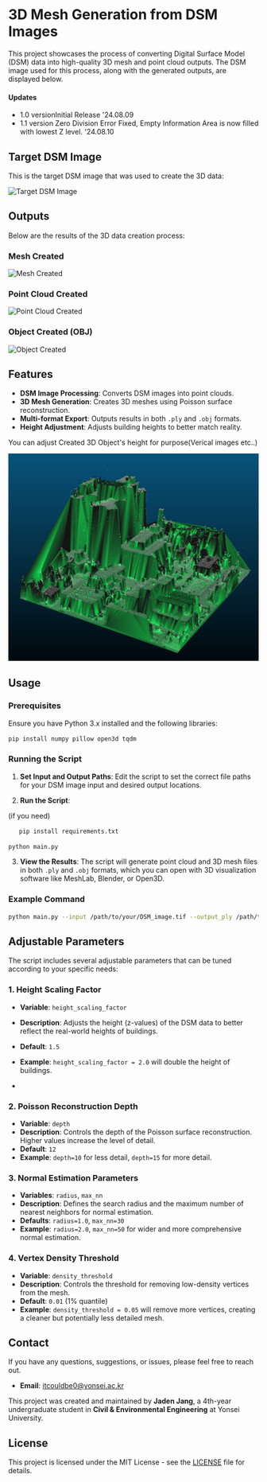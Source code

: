 # 3D Mesh Generation from DSM Images

This project showcases the process of converting Digital Surface Model (DSM) data into high-quality 3D mesh and point cloud outputs. The DSM image used for this process, along with the generated outputs, are displayed below.

#### Updates 

* 1.0 versionInitial Release '24.08.09
* 1.1 version Zero Division Error Fixed, Empty Information Area is now filled with lowest Z level. '24.08.10

## Target DSM Image

This is the target DSM image that was used to create the 3D data:

![Target DSM Image](https://github.com/user-attachments/assets/8b74c7d0-3510-4385-8529-79c422b7c841)

## Outputs

Below are the results of the 3D data creation process:

### Mesh Created
![Mesh Created](https://github.com/user-attachments/assets/02c29db7-323e-4c1e-aaea-0f6326adcb39)

### Point Cloud Created
![Point Cloud Created](https://github.com/user-attachments/assets/a84d837d-5890-49dd-bb5c-49c462a3ca74)

### Object Created (OBJ)
![Object Created](https://github.com/user-attachments/assets/1620f371-4eb6-47fa-aabe-e350874160a1)



## Features

- **DSM Image Processing**: Converts DSM images into point clouds.
- **3D Mesh Generation**: Creates 3D meshes using Poisson surface reconstruction.
- **Multi-format Export**: Outputs results in both `.ply` and `.obj` formats.
- **Height Adjustment**: Adjusts building heights to better match reality.

You can adjust Created 3D Object's height for purpose(Verical images etc..)

![height](https://github.com/tersite1/DSMtoPLY/blob/main/HeightSample.png?raw=true/.png)


## Usage

### Prerequisites

Ensure you have Python 3.x installed and the following libraries:

```bash
pip install numpy pillow open3d tqdm
```

### Running the Script

1. **Set Input and Output Paths**: Edit the script to set the correct file paths for your DSM image input and desired output locations.

2. **Run the Script**:

(if you need)
```bash
   pip install requirements.txt
```
   ```bash
   python main.py
```
3. **View the Results**: The script will generate point cloud and 3D mesh files in both `.ply` and `.obj` formats, which you can open with 3D visualization software like MeshLab, Blender, or Open3D.

### Example Command

```bash
python main.py --input /path/to/your/DSM_image.tif --output_ply /path/to/save/output.ply --output_obj /path/to/save/output.obj
```


## Adjustable Parameters

The script includes several adjustable parameters that can be tuned according to your specific needs:

### 1. **Height Scaling Factor**


- **Variable**: `height_scaling_factor`
- **Description**: Adjusts the height (z-values) of the DSM data to better reflect the real-world heights of buildings.
- **Default**: `1.5`
- **Example**: `height_scaling_factor = 2.0` will double the height of buildings.

- 

### 2. **Poisson Reconstruction Depth**

- **Variable**: `depth`
- **Description**: Controls the depth of the Poisson surface reconstruction. Higher values increase the level of detail.
- **Default**: `12`
- **Example**: `depth=10` for less detail, `depth=15` for more detail.

### 3. **Normal Estimation Parameters**

- **Variables**: `radius`, `max_nn`
- **Description**: Defines the search radius and the maximum number of nearest neighbors for normal estimation.
- **Defaults**: `radius=1.0`, `max_nn=30`
- **Example**: `radius=2.0`, `max_nn=50` for wider and more comprehensive normal estimation.

### 4. **Vertex Density Threshold**

- **Variable**: `density_threshold`
- **Description**: Controls the threshold for removing low-density vertices from the mesh. 
- **Default**: `0.01` (1% quantile)
- **Example**: `density_threshold = 0.05` will remove more vertices, creating a cleaner but potentially less detailed mesh.


## Contact

If you have any questions, suggestions, or issues, please feel free to reach out.

- **Email**: [itcouldbe0@yonsei.ac.kr](mailto:itcouldbe0@yonsei.ac.kr)

This project was created and maintained by **Jaden Jang**, a 4th-year undergraduate student in **Civil & Environmental Engineering** at Yonsei University.

## License

This project is licensed under the MIT License - see the [LICENSE](LICENSE) file for details.


